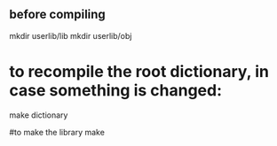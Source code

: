 ## before compiling
mkdir userlib/lib
mkdir userlib/obj

# to recompile the root dictionary, in case something is changed:	
make dictionary	 

#to make the library
make
